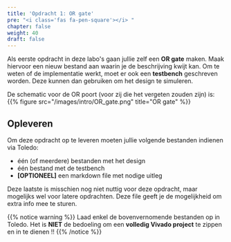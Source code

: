 ```yaml
---
title: 'Opdracht 1: OR gate'
pre: "<i class='fas fa-pen-square'></i> "
chapter: false
weight: 40
draft: false
---
```


Als eerste opdracht in deze labo's gaan jullie zelf een **OR gate** maken. Maak hiervoor een nieuw bestand aan waarin je de beschrijving kwijt kan. Om te weten of de implementatie werkt, moet er ook een **testbench** geschreven worden. Deze kunnen dan gebruiken om het design te simuleren.

De schematic voor de OR poort (voor zij die het vergeten zouden zijn) is:
{{% figure src="/images/intro/OR_gate.png" title="OR gate"  %}}

## Opleveren

Om deze opdracht op te leveren moeten jullie volgende bestanden indienen via Toledo:

* één (of meerdere) bestanden met het design
* één bestand met de testbench
* **[OPTIONEEL]** een markdown file met nodige uitleg

Deze laatste is misschien nog niet nuttig voor deze opdracht, maar mogelijks wel voor latere opdrachten. Deze file geeft je de mogelijkheid om extra info mee te sturen.

{{% notice warning %}}
Laad enkel de bovenvernomende bestanden op in Toledo. Het is **NIET** de bedoeling om een **volledig Vivado project** te zippen en in te dienen !!
{{% /notice %}}